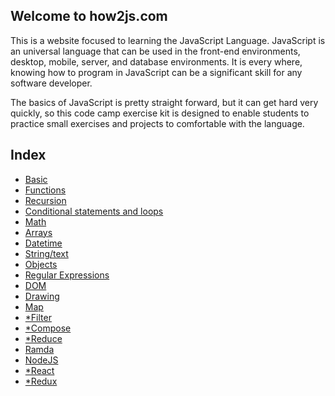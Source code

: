 ## Welcome to how2js.com

This is a website focused to learning the JavaScript Language. JavaScript is an
universal language that can be used in the front-end environments, desktop, mobile,
server, and database environments. It is every where, knowing how to program in
JavaScript can be a significant skill for any software developer.

The basics of JavaScript is pretty straight forward, but it can get hard very
quickly, so this code camp exercise kit is designed to enable students to
practice small exercises and projects to comfortable with the language.

## Index

* [Basic](basic/)
* [Functions](functions/)
* [Recursion](recursion/)
* [Conditional statements and loops](controlflow/)
* [Math](math/)
* [Arrays](arrays/)
* [Datetime](datetime/)
* [String/text](strings/)
* [Objects](objects/)
* [Regular Expressions](regex/)
* [DOM](dom/)
* [Drawing](drawing/)
* [Map](map/)
* [*Filter](filter/)
* [*Compose](compose/)
* [*Reduce](reduce/)
* [Ramda](ramda/)
* [NodeJS](nodejs/)
* [*React](react/)
* [*Redux](redux/)
